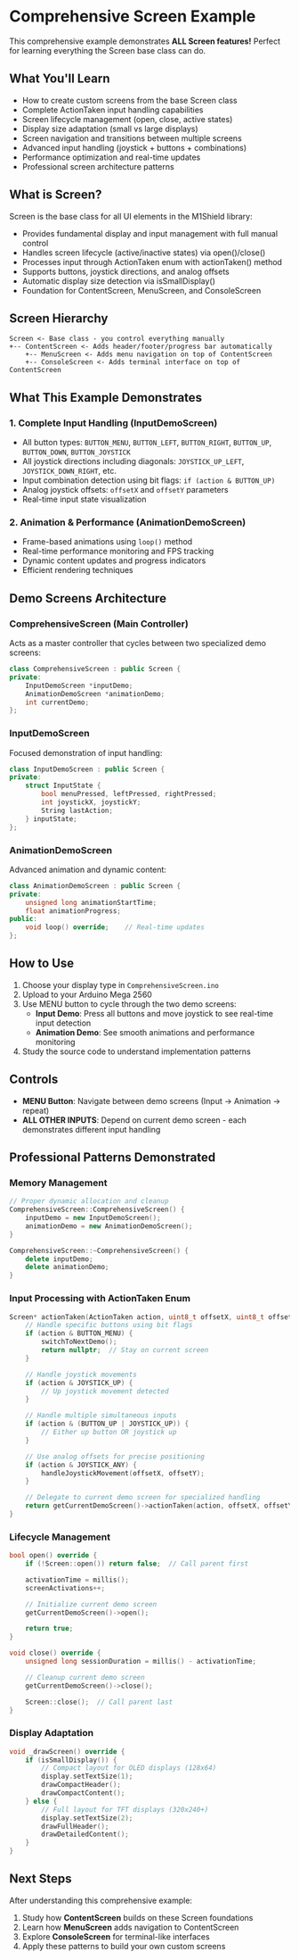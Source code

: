 # Comprehensive Screen Example

This comprehensive example demonstrates **ALL Screen features!** Perfect for learning everything the Screen base class can do.

## What You'll Learn

- How to create custom screens from the base Screen class
- Complete ActionTaken input handling capabilities
- Screen lifecycle management (open, close, active states)
- Display size adaptation (small vs large displays)
- Screen navigation and transitions between multiple screens
- Advanced input handling (joystick + buttons + combinations)
- Performance optimization and real-time updates
- Professional screen architecture patterns

## What is Screen?

Screen is the base class for all UI elements in the M1Shield library:

- Provides fundamental display and input management with full manual control
- Handles screen lifecycle (active/inactive states) via open()/close()
- Processes input through ActionTaken enum with actionTaken() method
- Supports buttons, joystick directions, and analog offsets
- Automatic display size detection via isSmallDisplay()
- Foundation for ContentScreen, MenuScreen, and ConsoleScreen

## Screen Hierarchy

```
Screen <- Base class - you control everything manually
+-- ContentScreen <- Adds header/footer/progress bar automatically
    +-- MenuScreen <- Adds menu navigation on top of ContentScreen
    +-- ConsoleScreen <- Adds terminal interface on top of ContentScreen
```

## What This Example Demonstrates

### 1. Complete Input Handling (InputDemoScreen)

- All button types: `BUTTON_MENU`, `BUTTON_LEFT`, `BUTTON_RIGHT`, `BUTTON_UP`, `BUTTON_DOWN`, `BUTTON_JOYSTICK`
- All joystick directions including diagonals: `JOYSTICK_UP_LEFT`, `JOYSTICK_DOWN_RIGHT`, etc.
- Input combination detection using bit flags: `if (action & BUTTON_UP)`
- Analog joystick offsets: `offsetX` and `offsetY` parameters
- Real-time input state visualization

### 2. Animation & Performance (AnimationDemoScreen)

- Frame-based animations using `loop()` method
- Real-time performance monitoring and FPS tracking
- Dynamic content updates and progress indicators
- Efficient rendering techniques

## Demo Screens Architecture

### ComprehensiveScreen (Main Controller)

Acts as a master controller that cycles between two specialized demo screens:

```cpp
class ComprehensiveScreen : public Screen {
private:
    InputDemoScreen *inputDemo;
    AnimationDemoScreen *animationDemo;
    int currentDemo;
};
```

### InputDemoScreen

Focused demonstration of input handling:

```cpp
class InputDemoScreen : public Screen {
private:
    struct InputState {
        bool menuPressed, leftPressed, rightPressed;
        int joystickX, joystickY;
        String lastAction;
    } inputState;
};
```

### AnimationDemoScreen

Advanced animation and dynamic content:

```cpp
class AnimationDemoScreen : public Screen {
private:
    unsigned long animationStartTime;
    float animationProgress;
public:
    void loop() override;    // Real-time updates
};
```

## How to Use

1. Choose your display type in `ComprehensiveScreen.ino`
2. Upload to your Arduino Mega 2560
3. Use MENU button to cycle through the two demo screens:
   - **Input Demo**: Press all buttons and move joystick to see real-time input detection
   - **Animation Demo**: See smooth animations and performance monitoring
4. Study the source code to understand implementation patterns

## Controls

- **MENU Button**: Navigate between demo screens (Input → Animation → repeat)
- **ALL OTHER INPUTS**: Depend on current demo screen - each demonstrates different input handling

## Professional Patterns Demonstrated

### Memory Management

```cpp
// Proper dynamic allocation and cleanup
ComprehensiveScreen::ComprehensiveScreen() {
    inputDemo = new InputDemoScreen();
    animationDemo = new AnimationDemoScreen();
}

ComprehensiveScreen::~ComprehensiveScreen() {
    delete inputDemo;
    delete animationDemo;
}
```

### Input Processing with ActionTaken Enum

```cpp
Screen* actionTaken(ActionTaken action, uint8_t offsetX, uint8_t offsetY) override {
    // Handle specific buttons using bit flags
    if (action & BUTTON_MENU) {
        switchToNextDemo();
        return nullptr;  // Stay on current screen
    }

    // Handle joystick movements
    if (action & JOYSTICK_UP) {
        // Up joystick movement detected
    }

    // Handle multiple simultaneous inputs
    if (action & (BUTTON_UP | JOYSTICK_UP)) {
        // Either up button OR joystick up
    }

    // Use analog offsets for precise positioning
    if (action & JOYSTICK_ANY) {
        handleJoystickMovement(offsetX, offsetY);
    }

    // Delegate to current demo screen for specialized handling
    return getCurrentDemoScreen()->actionTaken(action, offsetX, offsetY);
}
```

### Lifecycle Management

```cpp
bool open() override {
    if (!Screen::open()) return false;  // Call parent first

    activationTime = millis();
    screenActivations++;

    // Initialize current demo screen
    getCurrentDemoScreen()->open();

    return true;
}

void close() override {
    unsigned long sessionDuration = millis() - activationTime;

    // Cleanup current demo screen
    getCurrentDemoScreen()->close();

    Screen::close();  // Call parent last
}
```

### Display Adaptation

```cpp
void _drawScreen() override {
    if (isSmallDisplay()) {
        // Compact layout for OLED displays (128x64)
        display.setTextSize(1);
        drawCompactHeader();
        drawCompactContent();
    } else {
        // Full layout for TFT displays (320x240+)
        display.setTextSize(2);
        drawFullHeader();
        drawDetailedContent();
    }
}
```

## Next Steps

After understanding this comprehensive example:

1. Study how **ContentScreen** builds on these Screen foundations
2. Learn how **MenuScreen** adds navigation to ContentScreen
3. Explore **ConsoleScreen** for terminal-like interfaces
4. Apply these patterns to build your own custom screens
